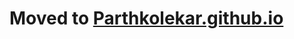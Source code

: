 Moved to [Parthkolekar.github.io](https://github.com/ParthKolekar/ParthKolekar.github.io)
=========================================================================================


